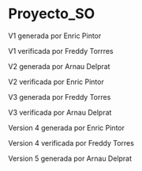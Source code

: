 # Proyecto_SO

V1 generada por Enric Pintor

V1 verificada por Freddy Torrres

V2 generada por Arnau Delprat

V2 verificada por Enric Pintor

V3 generada por Freddy Torres

V3 verificada por Arnau Delprat

Version 4 generada por Enric Pintor

Version 4 verificada por Freddy Torres

Version 5 generada por Arnau Delprat
